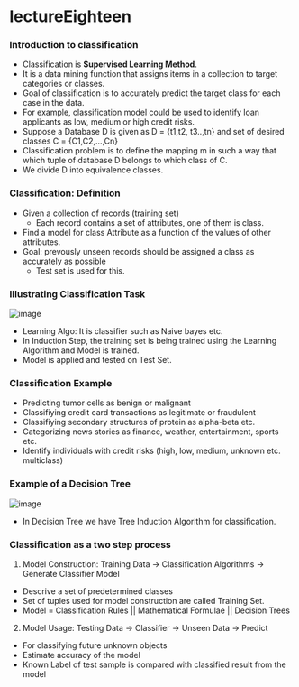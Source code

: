 # lectureEighteen

### Introduction to classification

- Classification is **Supervised Learning Method**.
- It is a data mining function that assigns items in a collection to target categories or classes.
- Goal of classification is to accurately predict the target class for each case in the data.
- For example, classification model could be used to identify loan applicants as low, medium or high credit risks.
- Suppose a Database D is given as D = {t1,t2, t3..,tn} and set of desired classes C = {C1,C2,...,Cn}
- Classification problem is to define the mapping m in such a way that which tuple of database D belongs to which class of C.
- We divide D into equivalence classes.

### Classification: Definition

- Given a collection of records (training set)
  * Each record contains a set of attributes, one of them is class.
- Find a model for class Attribute as a function of the values of other attributes.
- Goal: prevously unseen records should be assigned a class as accurately as possible
  * Test set is used for this.



### Illustrating Classification Task
![image](https://user-images.githubusercontent.com/47717492/109913407-ebbe6800-7cd3-11eb-8241-ec3e8cd1f99c.png)
- Learning Algo: It is classifier such as Naive bayes etc.
- In Induction Step, the training set is being trained using the Learning Algorithm and Model is trained.
- Model is applied and tested on Test Set.

### Classification Example
* Predicting tumor cells as benign or malignant
* Classifiying credit card transactions as legitimate or fraudulent
* Classifiying secondary structures of protein as alpha-beta etc.
* Categorizing news stories as finance, weather, entertainment, sports etc.
* Identify individuals with credit risks (high, low, medium, unknown etc. multiclass)

### Example of a Decision Tree
![image](https://user-images.githubusercontent.com/47717492/109914437-ff6ace00-7cd5-11eb-991a-b09134ca5872.png)
- In Decision Tree we have Tree Induction Algorithm for classification.

### Classification as a two step process

1. Model Construction: Training Data -> Classification Algorithms -> Generate Classifier Model 
  * Descrive a set of predetermined classes
  * Set of tuples used for model construction are called Training Set.
  * Model = Classification Rules || Mathematical Formulae || Decision Trees
2. Model Usage: Testing Data -> Classifier -> Unseen Data -> Predict
  * For classifying future unknown objects
  * Estimate accuracy of the model
  * Known Label of test sample is compared with classified result from the model

